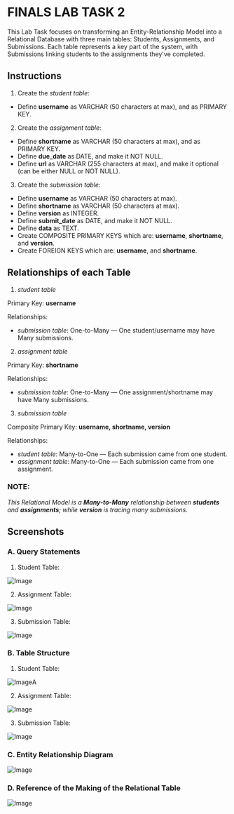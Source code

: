 # FINALS LAB TASK 2
This Lab Task focuses on transforming an Entity-Relationship Model into a Relational Database with three main tables: Students, Assignments, and Submissions. Each table represents a key part of the system, with Submissions linking students to the assignments they've completed.

## Instructions

1. Create the *student table*:
- Define **username** as VARCHAR (50 characters at max), and as PRIMARY KEY.

2. Create the *assignment table*:
- Define **shortname** as VARCHAR (50 characters at max), and as PRIMARY KEY.
- Define **due_date** as DATE, and make it NOT NULL.
- Define **url** as VARCHAR (255 characters at max), and make it optional (can be either NULL or NOT NULL).

3. Create the *submission table*:
- Define **username** as VARCHAR (50 characters at max).
- Define **shortname** as VARCHAR (50 characters at max).
- Define **version** as INTEGER.
- Define **submit_date** as DATE, and make it NOT NULL. 
- Define **data** as TEXT.
- Create COMPOSITE PRIMARY KEYS which are: **username**, **shortname**, and **version**.
- Create FOREIGN KEYS which are: **username**, and **shortname**.

## Relationships of each Table

1. *student table*

Primary Key: **username**

Relationships:
- *submission table*: One-to-Many — One student/username may have Many submissions.

2. *assignment table*

Primary Key: **shortname**

Relationships:
- *submission table*: One-to-Many — One assignment/shortname may have Many submissions.

3. *submission table*

Composite Primary Key: **username, shortname, version**

Relationships:
- *student table*: Many-to-One — Each submission came from one student.
- *assignment table*: Many-to-One — Each submission came from one assignment.

### NOTE:
*This Relational Model is a **Many-to-Many** relationship between **students** and **assignments**; while **version** is tracing many submissions.*

## Screenshots
### A. Query Statements

1. Student Table:

![Image](https://github.com/user-attachments/assets/6890a90e-b778-45e7-b886-90b682f3aac2)

2. Assignment Table:

![Image](https://github.com/user-attachments/assets/f577e7aa-b6ab-42ec-8f0a-2149922e76be)

3. Submission Table:

![Image](https://github.com/user-attachments/assets/4bef385d-90f4-43bf-a607-93ebf6be97ed)

### B. Table Structure

1. Student Table:

![Image](https://github.com/user-attachments/assets/4bb67507-21d8-475a-81d3-33f8882c90e4)A

2. Assignment Table:

![Image](https://github.com/user-attachments/assets/31d8bedf-0fb1-40a2-9028-a9e096b84da5)

3. Submission Table:

![Image](https://github.com/user-attachments/assets/9c9d2037-a11e-4173-bd33-c653e9df5928)

### C. Entity Relationship Diagram

![Image](https://github.com/user-attachments/assets/24aacc83-ef52-4b54-b438-4159b53398e4)

### D. Reference of the Making of the Relational Table

![Image](https://github.com/user-attachments/assets/39f7d174-5224-492f-862c-3260224cdbed)
